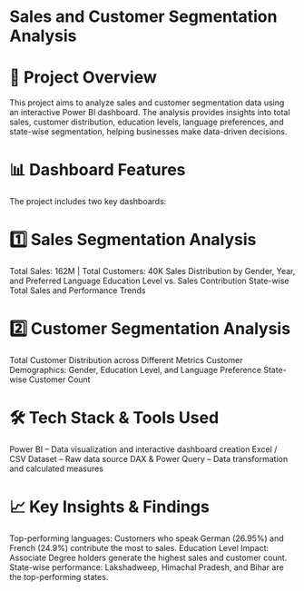 # Sales and Customer Segmentation Analysis 
# 📌 Project Overview
This project aims to analyze sales and customer segmentation data using an interactive Power BI dashboard. The analysis provides insights into total sales, customer distribution, education levels, language preferences, and state-wise segmentation, helping businesses make data-driven decisions.

# 📊 Dashboard Features
The project includes two key dashboards:

# 1️⃣ Sales Segmentation Analysis
Total Sales: 162M | Total Customers: 40K
Sales Distribution by Gender, Year, and Preferred Language
Education Level vs. Sales Contribution
State-wise Total Sales and Performance Trends
# 2️⃣ Customer Segmentation Analysis
Total Customer Distribution across Different Metrics
Customer Demographics: Gender, Education Level, and Language Preference
State-wise Customer Count

# 🛠️ Tech Stack & Tools Used
Power BI – Data visualization and interactive dashboard creation
Excel / CSV Dataset – Raw data source
DAX & Power Query – Data transformation and calculated measures


# 📈 Key Insights & Findings
Top-performing languages: Customers who speak German (26.95%) and French (24.9%) contribute the most to sales.
Education Level Impact: Associate Degree holders generate the highest sales and customer count.
State-wise performance: Lakshadweep, Himachal Pradesh, and Bihar are the top-performing states.

